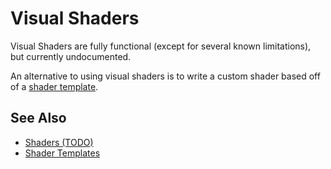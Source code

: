 # Visual Shaders

<!-- PAGE IS TODO -->

Visual Shaders are fully functional (except for several known limitations), but currently undocumented.

An alternative to using visual shaders is to write a custom shader based off of a [shader template](../graphics/shaders/shader-templates.md).

## See Also

* [Shaders (TODO)](../graphics/shaders/shaders-overview.md)
* [Shader Templates](../graphics/shaders/shader-templates.md)
